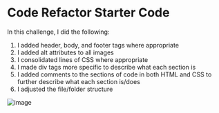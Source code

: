 # Code Refactor Starter Code
In this challenge, I did the following:
1. I added header, body, and footer tags where appropriate
2. I added alt attributes to all images
3. I consolidated lines of CSS where appropriate
4. I made div tags more specific to describe what each section is
5. I added comments to the sections of code in both HTML and CSS to further describe what each section is/does
6. I adjusted the file/folder structure

![image](https://user-images.githubusercontent.com/93448964/162574332-2045684f-4467-4c6b-b743-4336a5d15c86.png)
